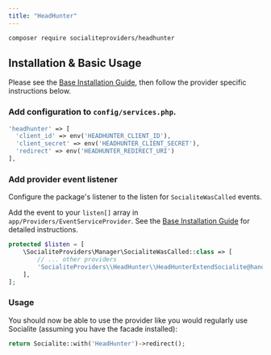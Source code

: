 ```yaml
---
title: "HeadHunter"
---
```


```bash
composer require socialiteproviders/headhunter
```

## Installation & Basic Usage

Please see the [Base Installation Guide](https://socialiteproviders.com/usage/), then follow the provider specific instructions below.

### Add configuration to `config/services.php`.

```php
'headhunter' => [    
  'client_id' => env('HEADHUNTER_CLIENT_ID'),  
  'client_secret' => env('HEADHUNTER_CLIENT_SECRET'),  
  'redirect' => env('HEADHUNTER_REDIRECT_URI') 
],
```

### Add provider event listener

Configure the package's listener to the listen for `SocialiteWasCalled` events. 

Add the event to your `listen[]` array  in `app/Providers/EventServiceProvider`. See the [Base Installation Guide](https://socialiteproviders.com/usage/) for detailed instructions.

```php
protected $listen = [
    \SocialiteProviders\Manager\SocialiteWasCalled::class => [
        // ... other providers
        'SocialiteProviders\\HeadHunter\\HeadHunterExtendSocialite@handle',
    ],
];
```

### Usage

You should now be able to use the provider like you would regularly use Socialite (assuming you have the facade installed):

```php
return Socialite::with('HeadHunter')->redirect();
```
